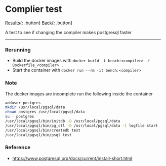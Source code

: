 # Complier test

[Results](./results.md){: .button}
[Back](./index.md){: .button}

A test to see if changing the compiler makes postgresql faster

---

### Rerunning

- Build the docker images with `docker build -t bench:<compiler> -f Dockerfile_<compiler> .`
- Start the container with `docker run --rm -it bench:<compiler>`

### Note

The docker images are incomplete run the following inside the container

```sh
adduser postgres
mkdir /usr/local/pgsql/data
chown postgres /usr/local/pgsql/data
su - postgres
/usr/local/pgsql/bin/initdb -D /usr/local/pgsql/data
/usr/local/pgsql/bin/pg_ctl -D /usr/local/pgsql/data -l logfile start
/usr/local/pgsql/bin/createdb test
/usr/local/pgsql/bin/psql test
```

### Reference

- https://www.postgresql.org/docs/current/install-short.html
